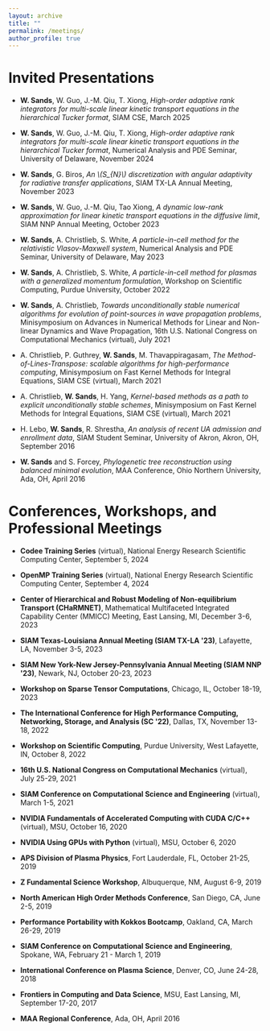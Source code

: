 ```yaml
---
layout: archive
title: ""
permalink: /meetings/
author_profile: true
---
```


# Invited Presentations

* **W. Sands**, W. Guo, J.-M. Qiu, T. Xiong, *High-order adaptive rank integrators for multi-scale linear kinetic transport equations in the hierarchical Tucker format*, SIAM CSE, March 2025  

* **W. Sands**, W. Guo, J.-M. Qiu, T. Xiong, *High-order adaptive rank integrators for multi-scale linear kinetic transport equations in the hierarchical Tucker format*, Numerical Analysis and PDE Seminar, University of Delaware, November 2024  

* **W. Sands**, G. Biros, *An \\(S_{N}\\) discretization with angular adaptivity for radiative transfer applications*, SIAM TX-LA Annual Meeting, November 2023  

* **W. Sands**, W. Guo, J.-M. Qiu, Tao Xiong, *A dynamic low-rank approximation for linear kinetic transport equations in the diffusive limit*, SIAM NNP Annual Meeting, October 2023  

* **W. Sands**, A. Christlieb, S. White, *A particle-in-cell method for the relativistic Vlasov-Maxwell system*, Numerical Analysis and PDE Seminar, University of Delaware, May 2023  

* **W. Sands**, A. Christlieb, S. White, *A particle-in-cell method for plasmas with a generalized momentum formulation*, Workshop on Scientific Computing, Purdue University, October 2022  

* **W. Sands**, A. Christlieb, *Towards unconditionally stable numerical algorithms for evolution of point-sources in wave propagation problems*, Minisymposium on Advances in Numerical Methods for Linear and Non-linear Dynamics and Wave Propagation, 16th U.S. National Congress on Computational Mechanics (virtual), July 2021  

* A. Christlieb, P. Guthrey, **W. Sands**, M. Thavappiragasam, *The Method-of-Lines-Transpose: scalable algorithms for high-performance computing*, Minisymposium on Fast Kernel Methods for Integral Equations, SIAM CSE (virtual), March 2021  

* A. Christlieb, **W. Sands**, H. Yang, *Kernel-based methods as a path to explicit unconditionally stable schemes*, Minisymposium on Fast Kernel Methods for Integral Equations, SIAM CSE (virtual), March 2021  

* H. Lebo, **W. Sands**, R. Shrestha, *An analysis of recent UA admission and enrollment data*, SIAM Student Seminar, University of Akron, Akron, OH, September 2016  

*  **W. Sands** and S. Forcey,  *Phylogenetic tree reconstruction using balanced minimal evolution*,  MAA Conference, Ohio Northern University, Ada, OH, April 2016

# Conferences, Workshops, and Professional Meetings

* **Codee Training Series** (virtual), National Energy Research Scientific Computing Center, September 5, 2024  

* **OpenMP Training Series** (virtual), National Energy Research Scientific Computing Center, September 4, 2024  

* **Center of Hierarchical and Robust Modeling of Non-equilibrium Transport (CHaRMNET)**,  Mathematical Multifaceted Integrated Capability Center (MMICC) Meeting, East Lansing, MI, December 3-6, 2023  

* **SIAM Texas-Louisiana Annual Meeting (SIAM TX-LA '23)**, Lafayette, LA, November 3-5, 2023  

* **SIAM New York-New Jersey-Pennsylvania Annual Meeting (SIAM NNP '23)**, Newark, NJ, October 20-23, 2023  

* **Workshop on Sparse Tensor Computations**, Chicago, IL, October 18-19, 2023  

* **The International Conference for High Performance Computing, Networking, Storage, and Analysis (SC '22)**, Dallas, TX, November 13-18, 2022  

* **Workshop on Scientific Computing**, Purdue University, West Lafayette, IN, October 8, 2022  

* **16th U.S. National Congress on Computational Mechanics** (virtual), July 25-29, 2021  

* **SIAM Conference on Computational Science and Engineering** (virtual), March 1-5, 2021  

* **NVIDIA Fundamentals of Accelerated Computing with CUDA C/C++** (virtual), MSU, October 16, 2020  

* **NVIDIA Using GPUs with Python** (virtual), MSU, October 6, 2020  

* **APS Division of Plasma Physics**, Fort Lauderdale, FL, October 21-25, 2019  

* **Z Fundamental Science Workshop**, Albuquerque, NM, August 6-9, 2019  

* **North American High Order Methods Conference**, San Diego, CA, June 2-5, 2019  

* **Performance Portability with Kokkos Bootcamp**, Oakland, CA, March 26-29, 2019  

* **SIAM Conference on Computational Science and Engineering**, Spokane, WA, February 21 - March 1, 2019  

* **International Conference on Plasma Science**, Denver, CO, June 24-28, 2018  

* **Frontiers in Computing and Data Science**, MSU, East Lansing, MI, September 17-20, 2017  

* **MAA Regional Conference**, Ada, OH, April 2016  
